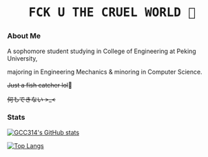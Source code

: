 <div align="center">
  <h1><pre>FCK U THE CRUEL WORLD 🖕 </pre></h1>
</div>

### About Me

A sophomore student studying in College of Engineering at Peking University,

majoring in Engineering Mechanics & minoring in Computer Science.

~~Just a fish catcher lol~~🤡

~~何もできない >_<~~

### Stats

<!--
**GCC314/gcc314** is a ✨ _special_ ✨ repository because its `README.md` (this file) appears on your GitHub profile.

Here are some ideas to get you started:

- 🔭 I’m currently working on ...
- 🌱 I’m currently learning ...
- 👯 I’m looking to collaborate on ...
- 🤔 I’m looking for help with ...
- 💬 Ask me about ...
- 📫 How to reach me: ...
- 😄 Pronouns: ...
- ⚡ Fun fact: ...
-->


[![GCC314's GitHub stats](https://github-readme-stats.vercel.app/api?username=gcc314)](https://github.com/anuraghazra/github-readme-stats)


[![Top Langs](https://github-readme-stats.vercel.app/api/top-langs/?username=gcc314)](https://github.com/anuraghazra/github-readme-stats)

